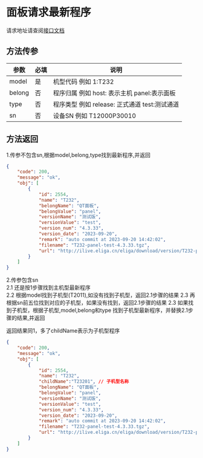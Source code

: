 # 面板请求最新程序

请求地址请查阅[接口文档](https://console-docs.apipost.cn/preview/1b56b31af06fa3dc/389241c604fbcd74?target_id=829ed474-4220-42d7-b339-694db7807b87)

## 方法传参

| 参数  | 必填  | 说明                                    |
|------|------|----------------------------------------|
|model  | 是  | 机型代码 例如 1:T232 |
|belong | 否 | 程序归属  例如 host: 表示主机  panel:表示面板 |
|type |否  | 程序类型   例如 release: 正式通道 test:测试通道 |
|sn |否  | 设备SN   例如 T12000P30010  |

## 方法返回

1.传参不包含sn,根据model,belong,type找到最新程序,并返回
```json
{
	"code": 200,
	"message": "ok",
	"obj": [
		{
			"id": 2554,
			"name": "T232",
			"belongName": "QT面板",
			"belongValue": "panel",
			"versionName": "测试版",
			"versionValue": "test",
			"version_num": "4.3.33",
			"version_date": "2023-09-20",
			"remark": "auto commit at 2023-09-20 14:42:02",
			"filename": "T232-panel-test-4.3.33.tgz",
			"url": "http://ilive.eliga.cn/eliga/download/version/T232-panel-test-4.3.33.tgz"
		}
    ]
}
```

2.传参包含sn  
2.1 还是按1步骤找到主机型最新程序  
2.2 根据model找到子机型(T2011),如没有找到子机型，返回2.1步骤的结果
2.3 再根据sn前五位找到对应的子机型，如果没有找到，返回2.1步骤的结果
2.3 如果找到子机型，根据子机型,model,belong和type 找到子机型最新程序，并替换2.1步骤的结果,并返回  

返回结果同1，多了childName表示为子机型程序  
```json
{
	"code": 200,
	"message": "ok",
	"obj": [
		{
			"id": 2554,
			"name": "T232",
            "childName":"T23201", // 子机型名称
			"belongName": "QT面板",
			"belongValue": "panel",
			"versionName": "测试版",
			"versionValue": "test",
			"version_num": "4.3.33",
			"version_date": "2023-09-20",
			"remark": "auto commit at 2023-09-20 14:42:02",
			"filename": "T232-panel-test-4.3.33.tgz",
			"url": "http://ilive.eliga.cn/eliga/download/version/T232-panel-test-4.3.33.tgz"
		}
    ]
}
```



